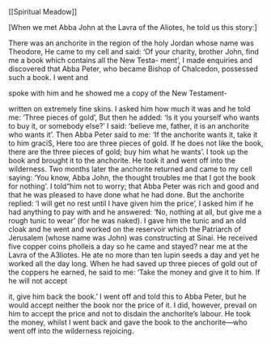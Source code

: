 [[Spiritual Meadow]]
 
[When we met Abba John at the Lavra of the Aliotes, he told us this story:]  
 
There was an anchorite in the region of the holy Jordan whose name was Theodore, He came to my cell and said: ‘Of your charity, brother John, find me a book which contains all the New Testa- ment’, I made enquiries and discovered that Abba Peter, who became Bishop of Chalcedon, possessed such a book. I went and  
 
spoke with him and he showed me a copy of the New Testament-  
 
written on extremely fine skins. I asked him how much it was and he told me: ‘Three pieces of gold’, But then he added: ‘Is it you yourself who wants to buy it, or somebody else?’ I said: ‘believe me, father, it is an anchorite who wants it’. Then Abba Peter said to me: ‘If the anchorite wants it, take it to him graciS, Here too are three pieces of gold. If he does not like the book, there are the three pieces of gold; buy him what he wants’. I took up the book and brought it to the anchorite. He took it and went off into the wilderness. Two months later the anchorite returned and came to my cell saying: ‘You know, Abba John, the thought troubles me that I got the book for nothing’. I told“him not to worry; that Abba Peter was rich and good and that he was pleased to have done what he had done. But the anchorite replied: ‘I will get no rest until I have given him the price’, I asked him if he had anything to pay with and he answered: ‘No, nothing at all, but give me a rough tunic to wear’ (for he was naked). I gave him the tunic and an old cloak and he went and worked on the reservoir which the Patriarch of Jerusalem (whose name was John) was constructing at Sinai. He received five copper coins pholleis a day so he came and stayed? near me at the Lavra of the A3liotes. He ate no more than ten lupin seeds a day and yet he worked all the day long. When he had saved up three pieces of gold out of the coppers he earned, he said to me: ‘Take the money and give it to him. If he will not accept  
 
it, give him back the book.’ I went off and told this to Abba Peter, but he would accept neither the book nor the price of it. I did, however, prevail on him to accept the price and not to disdain the anchorite’s labour. He took the money, whilst I went back and gave the book to the anchorite—who went off into the wilderness rejoicing.
